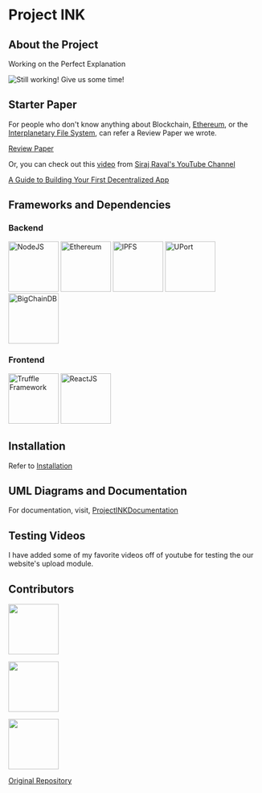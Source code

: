 # Project INK

## About the Project

Working on the Perfect Explanation

![Still working! Give us some time!](https://i.imgur.com/k9GyXLC.gif)

## Starter Paper

For people who don't know anything about Blockchain, [Ethereum](https://www.ethereum.org/), or the [Interplanetary File System](https://ipfs.io/), can refer a Review Paper we wrote.

[Review Paper](https://github.com/ishanjoshi02/BeProjectReviewPaper/blob/master/Final.pdf)

Or, you can check out this [video](https://www.youtube.com/watch?v=gSQXq2_j-mw) from [Siraj Raval's YouTube Channel](https://www.youtube.com/channel/UCWN3xxRkmTPmbKwht9FuE5A)

[A Guide to Building Your First Decentralized App](https://www.youtube.com/watch?v=gSQXq2_j-mws)

## Frameworks and Dependencies

### Backend

[<img src="https://pluralsight.imgix.net/paths/path-icons/nodejs-601628d09d.png" alt="NodeJS" width="100px;" />](https://nodejs.org/)
[<img src="http://dashmasternode.org/wp-content/uploads/2016/03/ethereum-logo.jpg" alt="Ethereum" width="100px;" />](https://www.ethereum.org/)
[<img src="https://upload.wikimedia.org/wikipedia/commons/thumb/1/18/Ipfs-logo-1024-ice-text.png/220px-Ipfs-logo-1024-ice-text.png" alt="IPFS" width="100px;"/>](https://ipfs.io/)
[<img src="https://pbs.twimg.com/profile_images/932688008314109952/3_QkvZeQ_400x400.jpg" alt="UPort" width="100px;"/>](https://www.uport.me/)
[<img src="https://pbs.twimg.com/profile_images/829006702334922752/VHFPphGM_400x400.jpg" alt="BigChainDB" width="100px;"/>](https://www.bigchaindb.com/)

### Frontend

[<img src="https://ih1.redbubble.net/image.535653319.4004/raf,360x360,075,t,fafafa:ca443f4786.jpg" alt="Truffle Framework" width="100px;" />](https://truffleframework.com/)
[<img src="https://upload.wikimedia.org/wikipedia/commons/thumb/a/a7/React-icon.svg/1280px-React-icon.svg.png" alt="ReactJS" width="100px;"/>](https://reactjs.org/)

## Installation

Refer to [Installation](Installation.md)

## UML Diagrams and Documentation

For documentation, visit, [ProjectINKDocumentation](https://github.com/ishanjoshi02/ProjectINKDocumentation)

## Testing Videos

I have added some of my favorite videos off of youtube for testing the our website's upload module.

## Contributors

[<img src="https://avatars1.githubusercontent.com/u/13968549?s=460&v=4" width="100px;"/>](https://github.com/FlashBlaze)

[<img src="https://avatars3.githubusercontent.com/u/21663847?s=460&v=4" width="100px;"/>](https://github.com/kishlayakunj)

[<img src="https://avatars3.githubusercontent.com/u/14982214?s=460&v=4" width="100px;"/>](https://ishanjoshi02.github.io/)

[Original Repository](https://github.com/ishanjoshi02/Project-INK)
